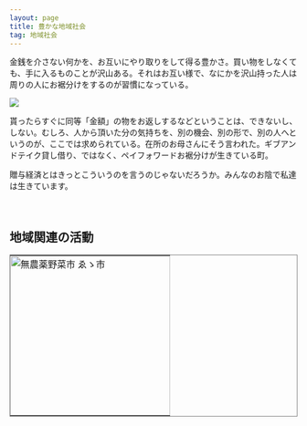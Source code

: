 ```yaml
---
layout: page
title: 豊かな地域社会
tag: 地域社会
---
```

金銭を介さない何かを、お互いにやり取りをして得る豊かさ。買い物をしなくても、手に入るものことが沢山ある。それはお互い様で、なにかを沢山持った人は周りの人にお裾分けをするのが習慣になっている。

![](https://farm9.staticflickr.com/8453/8013308280_0c2ef447b8.jpg)

貰ったらすぐに同等「金額」の物をお返しするなどということは、できないし、しない。むしろ、人から頂いた分の気持ちを、別の機会、別の形で、別の人へというのが、ここでは求められている。在所のお母さんにそう言われた。ギブアンドテイク貸し借り、ではなく、ペイフォワードお裾分けが生きている町。

贈与経済とはきっとこういうのを言うのじゃないだろうか。みんなのお陰で私達は生きています。

　
## 地域関連の活動
<style>table{border:1px grey solid;}td{padding:0px;</style>
<table><tr>
<td><a href="http://a-ichi.jimdo.com/" target="_blank"><img alt="無農薬野菜市 ゑゝ市" src="http://kobapan.com/f/a-ichi.banner.png" style="width:280px;"></a></td>
</tr></table>
